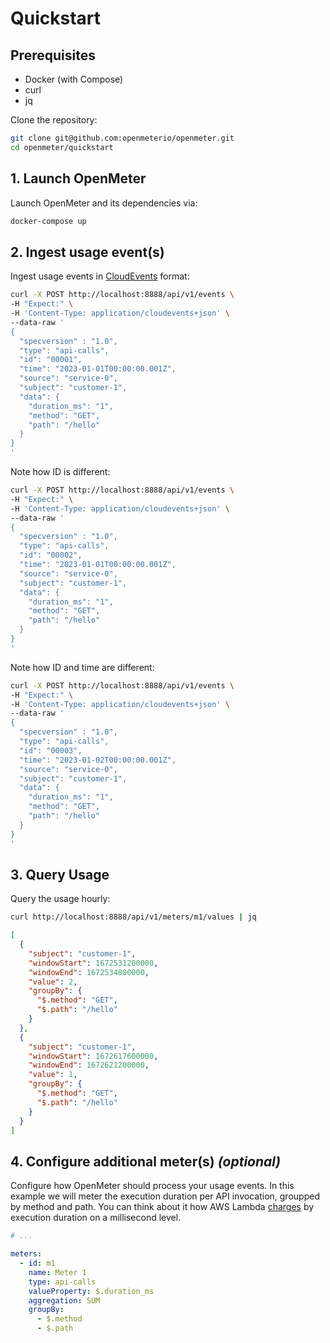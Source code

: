 # Quickstart

## Prerequisites

- Docker (with Compose)
- curl
- jq

Clone the repository:

```sh
git clone git@github.com:openmeterio/openmeter.git
cd openmeter/quickstart
```

## 1. Launch OpenMeter

Launch OpenMeter and its dependencies via:

```sh
docker-compose up
```

## 2. Ingest usage event(s)

Ingest usage events in [CloudEvents](https://cloudevents.io/) format:

```sh
curl -X POST http://localhost:8888/api/v1/events \
-H "Expect:" \
-H 'Content-Type: application/cloudevents+json' \
--data-raw '
{
  "specversion" : "1.0",
  "type": "api-calls",
  "id": "00001",
  "time": "2023-01-01T00:00:00.001Z",
  "source": "service-0",
  "subject": "customer-1",
  "data": {
    "duration_ms": "1",
    "method": "GET",
    "path": "/hello"
  }
}
'
```

Note how ID is different:

```sh
curl -X POST http://localhost:8888/api/v1/events \
-H "Expect:" \
-H 'Content-Type: application/cloudevents+json' \
--data-raw '
{
  "specversion" : "1.0",
  "type": "api-calls",
  "id": "00002",
  "time": "2023-01-01T00:00:00.001Z",
  "source": "service-0",
  "subject": "customer-1",
  "data": {
    "duration_ms": "1",
    "method": "GET",
    "path": "/hello"
  }
}
'
```

Note how ID and time are different:

```sh
curl -X POST http://localhost:8888/api/v1/events \
-H "Expect:" \
-H 'Content-Type: application/cloudevents+json' \
--data-raw '
{
  "specversion" : "1.0",
  "type": "api-calls",
  "id": "00003",
  "time": "2023-01-02T00:00:00.001Z",
  "source": "service-0",
  "subject": "customer-1",
  "data": {
    "duration_ms": "1",
    "method": "GET",
    "path": "/hello"
  }
}
'
```

## 3. Query Usage

Query the usage hourly:

```sh
curl http://localhost:8888/api/v1/meters/m1/values | jq
```

```json
[
  {
    "subject": "customer-1",
    "windowStart": 1672531200000,
    "windowEnd": 1672534800000,
    "value": 2,
    "groupBy": {
      "$.method": "GET",
      "$.path": "/hello"
    }
  },
  {
    "subject": "customer-1",
    "windowStart": 1672617600000,
    "windowEnd": 1672621200000,
    "value": 1,
    "groupBy": {
      "$.method": "GET",
      "$.path": "/hello"
    }
  }
]
```

## 4. Configure additional meter(s) _(optional)_

Configure how OpenMeter should process your usage events.
In this example we will meter the execution duration per API invocation, groupped by method and path.
You can think about it how AWS Lambda [charges](https://aws.amazon.com/lambda/pricing/) by execution duration on a millisecond level.

```yaml
# ...

meters:
  - id: m1
    name: Meter 1
    type: api-calls
    valueProperty: $.duration_ms
    aggregation: SUM
    groupBy:
      - $.method
      - $.path
```
